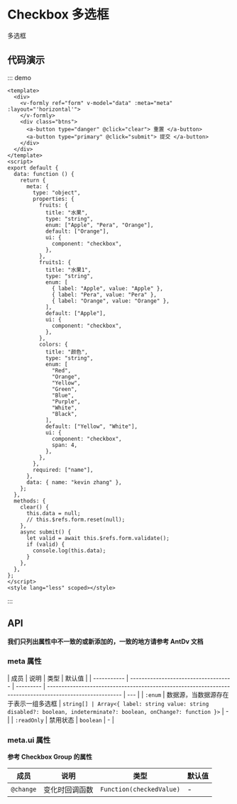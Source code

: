 # Checkbox 多选框

多选框

## 代码演示

::: demo

```vue
<template>
  <div>
    <v-formly ref="form" v-model="data" :meta="meta" :layout="'horizontal'">
    </v-formly>
    <div class="btns">
      <a-button type="danger" @click="clear"> 重置 </a-button>
      <a-button type="primary" @click="submit"> 提交 </a-button>
    </div>
  </div>
</template>
<script>
export default {
  data: function () {
    return {
      meta: {
        type: "object",
        properties: {
          fruits: {
            title: "水果",
            type: "string",
            enum: ["Apple", "Pera", "Orange"],
            default: ["Orange"],
            ui: {
              component: "checkbox",
            },
          },
          fruits1: {
            title: "水果1",
            type: "string",
            enum: [
              { label: "Apple", value: "Apple" },
              { label: "Pera", value: "Pera" },
              { label: "Orange", value: "Orange" },
            ],
            default: ["Apple"],
            ui: {
              component: "checkbox",
            },
          },
          colors: {
            title: "颜色",
            type: "string",
            enum: [
              "Red",
              "Orange",
              "Yellow",
              "Green",
              "Blue",
              "Purple",
              "White",
              "Black",
            ],
            default: ["Yellow", "White"],
            ui: {
              component: "checkbox",
              span: 4,
            },
          },
        },
        required: ["name"],
      },
      data: { name: "kevin zhang" },
    };
  },
  methods: {
    clear() {
      this.data = null;
      // this.$refs.form.reset(null);
    },
    async submit() {
      let valid = await this.$refs.form.validate();
      if (valid) {
        console.log(this.data);
      }
    },
  },
};
</script>
<style lang="less" scoped></style>
```

:::

## API

**我们只列出属性中不一致的或新添加的，一致的地方请参考 AntDv 文档**

### meta 属性

| 成员        | 说明                                 | 类型      | 默认值                                                                                                   |
| ----------- | ------------------------------------ | --------- | -------------------------------------------------------------------------------------------------------- | --- |
| `:enum`     | 数据源，当数据源存在于表示一组多选框 | `string[] | Array<{ label: string value: string disabled?: boolean, indeterminate?: boolean, onChange?: function }>` | -   |
| `:readOnly` | 禁用状态                             | `boolean` | -                                                                                                        |

### meta.ui 属性

**参考 Checkbox Group 的属性**

| 成员      | 说明           | 类型                     | 默认值 |
| --------- | -------------- | ------------------------ | ------ |
| `@change` | 变化时回调函数 | `Function(checkedValue)` | -      |

